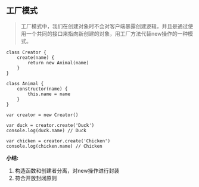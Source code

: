 ## 工厂模式

>工厂模式中，我们在创建对象时不会对客户端暴露创建逻辑，并且是通过使用一个共同的接口来指向新创建的对象，用工厂方法代替new操作的一种模式。

```
class Creator {
    create(name) {
        return new Animal(name)
    }
}

class Animal {
    constructor(name) {
        this.name = name
    }
}

var creator = new Creator()

var duck = creator.create('Duck')
console.log(duck.name) // Duck

var chicken = creator.create('Chicken')
console.log(chicken.name) // Chicken
```

**小结:**

1. 构造函数和创建者分离，对new操作进行封装
2. 符合开放封闭原则
